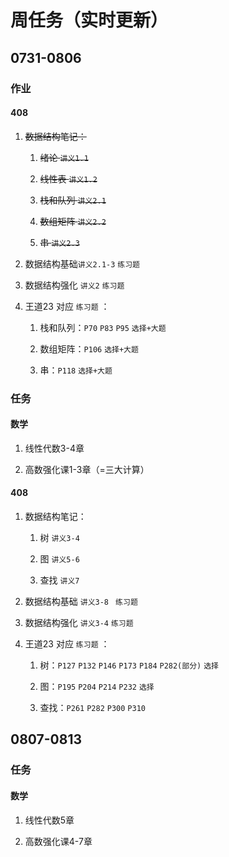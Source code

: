 # 周任务（实时更新）

## 0731-0806

### 作业

#### 408

1. ~~数据结构笔记：~~

    1. ~~绪论 `讲义1.1`~~

    2. ~~线性表 `讲义1.2`~~

    3. ~~栈和队列 `讲义2.1`~~

    4. ~~数组矩阵 `讲义2.2`~~

    5. ~~串 `讲义2.3`~~

2. 数据结构基础`讲义2.1-3` `练习题`

3. 数据结构强化 `讲义2` `练习题`

4. 王道23 对应 `练习题` ：

    1. 栈和队列：`P70` `P83` `P95` `选择+大题`

    2. 数组矩阵：`P106` `选择+大题`

    3. 串：`P118` `选择+大题`

### 任务

#### 数学

1. 线性代数3-4章

2. 高数强化课1-3章（=三大计算）

#### 408

1. 数据结构笔记：

    1. 树 `讲义3-4`

    2. 图 `讲义5-6`

    3. 查找 `讲义7`

2. 数据结构基础 `讲义3-8 ` `练习题`

3. 数据结构强化 `讲义3-4` `练习题`

4. 王道23 对应 `练习题` ：

    1. 树：`P127` `P132` `P146` `P173` `P184` `P282(部分)` `选择`

    2. 图：`P195` `P204` `P214` `P232` `选择`

    3. 查找：`P261` `P282` `P300` `P310`

## 0807-0813

### 任务

#### 数学

1. 线性代数5章

2. 高数强化课4-7章
